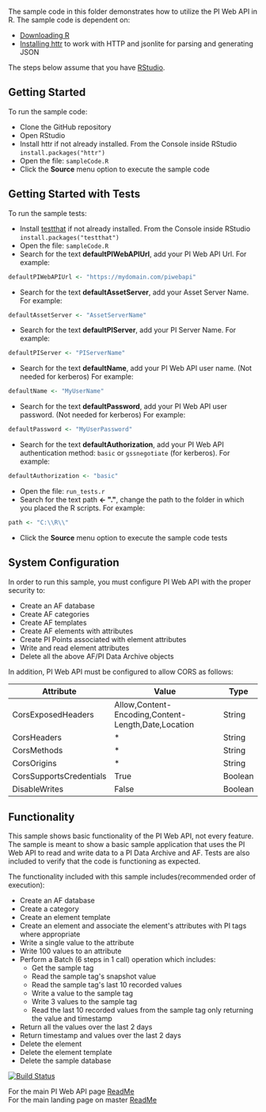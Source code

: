 The sample code in this folder demonstrates how to utilize the PI Web API in R. The sample code is dependent on:
- [Downloading R](https://cran.r-project.org/mirrors.html)
- [Installing httr](https://CRAN.R-project.org/package=httr) to work with HTTP and jsonlite for parsing and generating JSON

The steps below assume that you have [RStudio](https://www.rstudio.com/products/rstudio/download/).

Getting Started
------------

To run the sample code:
- Clone the GitHub repository
- Open RStudio  
- Install httr if not already installed.  From the Console inside RStudio ```install.packages("httr")```
- Open the file: ```sampleCode.R```
- Click the __Source__ menu option to execute the sample code  


Getting Started with Tests
------------

To run the sample tests:
- Install [testthat](https://cran.r-project.org/web/packages/testthat/index.html) if not already installed.  From the Console inside RStudio ```install.packages("testthat")```
- Open the file: ```sampleCode.R```
- Search for the text __defaultPIWebAPIUrl__, add your PI Web API Url.  For example:

```R
defaultPIWebAPIUrl <- "https://mydomain.com/piwebapi"
```

- Search for the text __defaultAssetServer__, add your Asset Server Name.  For example:  

```R
defaultAssetServer <- "AssetServerName"
```

- Search for the text __defaultPIServer__, add your PI Server Name.  For example:  

```R
defaultPIServer <- "PIServerName"
```

- Search for the text __defaultName__, add your PI Web API user name.  (Not needed for kerberos)  For example:  

```R
defaultName <- "MyUserName"
```

- Search for the text __defaultPassword__, add your PI Web API user password. (Not needed for kerberos) For example:  

```R
defaultPassword <- "MyUserPassword"
```

- Search for the text __defaultAuthorization__, add your PI Web API authentication method: ```basic``` or ```gssnegotiate``` (for kerberos).    For example:  

```R
defaultAuthorization <- "basic"
```

- Open the file: ```run_tests.r```
- Search for the text path __<- "."__, change the path to the folder in which you placed the R scripts. For example: 

```R
path <- "C:\\R\\"
```

- Click the __Source__ menu option to execute the sample code tests

System Configuration
----------------------------

In order to run this sample, you must configure PI Web API with the proper security to:
- Create an AF database
- Create AF categories
- Create AF templates
- Create AF elements with attributes
- Create PI Points associated with element attributes
- Write and read element attributes
- Delete all the above AF/PI Data Archive objects  

In addition, PI Web API must be configured to allow CORS as follows:  

Attribute|Value|Type
------|------------|---
CorsExposedHeaders|Allow,Content-Encoding,Content-Length,Date,Location|String
CorsHeaders|*|String
CorsMethods|*|String
CorsOrigins|*|String
CorsSupportsCredentials|True|Boolean
DisableWrites|False|Boolean 


Functionality
------------

This sample shows basic functionality of the PI Web API, not every feature. The sample is meant to show a basic sample application that uses the PI Web API to read and write data to a PI Data Archive and AF. Tests are also included to verify that the code is functioning as expected.

The functionality included with this sample includes(recommended order of execution):
- Create an AF database
- Create a category
- Create an element template
- Create an element and associate the element's attributes with PI tags where appropriate
- Write a single value to the attribute
- Write 100 values to an attribute
- Perform a Batch (6 steps in 1 call) operation which includes:  
  - Get the sample tag  
  - Read the sample tag's snapshot value  
  - Read the sample tag's last 10 recorded values  
  - Write a value to the sample tag  
  - Write 3 values to the sample tag  
  - Read the last 10 recorded values from the sample tag only returning the value and timestamp
- Return all the values over the last 2 days
- Return timestamp and values over the last 2 days  
- Delete the element
- Delete the element template
- Delete the sample database

[![Build Status](https://osisoft.visualstudio.com/NOC/_apis/build/status/PI%20Web%20API%20(R)?branchName=dev)](https://osisoft.visualstudio.com/NOC/_build/latest?definitionId=4615&branchName=dev)

For the main PI Web API page [ReadMe](../)  
For the main landing page on master [ReadMe](https://github.com/osisoft/OSI-Samples)